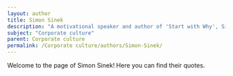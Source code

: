 ```yaml
---
layout: author
title: Simon Sinek
description: "A motivational speaker and author of 'Start with Why', Sinek emphasizes the importance of a strong organizational culture in creating inspired leaders and loyal employees. His concepts on purpose and vision have influenced corporate culture discussions."
subject: "Corporate culture"
parent: Corporate culture
permalink: /Corporate culture/authors/Simon-Sinek/
---
```


Welcome to the page of Simon Sinek! Here you can find their quotes.
